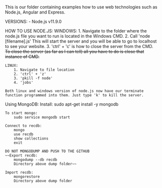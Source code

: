 This is our folder containing examples how to use web technologies such as Node.js, Angular and Express.

VERSIONS:
	- Node.js v11.9.0

HOW TO USE NODE.JS: 
	WINDOWS:
		1. Navigate to the folder where the node.js file you want to run is located in the Windows CMD.
		2. Call 'node [filename].js' This will start the server and you will be able to go to localhost to see your website.
		3. 'ctrl' + 'c' is how to close the server from the CMD. ~~To close the server (as far as I can tell) all you have to do is close that instance of CMD.~~

	LINUX: 
		1. Navigate to file location
		2. 'ctrl' + 'z'
		3. 'pkill -f node'
		4. 'jobs' 

	Both linux and windows version of node.js now have our terminate function programmed into them. Just type 'k' to kill the server.

Using MongoDB:
	Install:
		sudo apt-get install -y mongodb

	To start mongo: 
		sudo service mongodb start

	Connect to recdb:
		mongo
		use recdb
		show collections
		exit

	DO NOT MONGODUMP AND PUSH TO THE GITHUB
	~~Export recdb:
		mongodump --db recdb
		Directory above dump folder~~

	Import recdb:
		mongorestore
		Directory above dump folder










